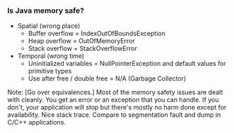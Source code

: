 <!-- markdownlint-disable MD041 -->

### Is Java memory safe?

- Spatial (wrong place)
  - Buffer overflow = IndexOutOfBoundsException
  - Heap overflow = OutOfMemoryError
  - Stack overflow = StackOverflowError
- Temporal (wrong time)
  - Uninitialized variables = NullPointerException and default values for primitive types
  - Use after free / double free = N/A (Garbage Collector)

Note: [Go over equivalences.] Most of the memory safety issues are
dealt with cleanly. You get an error or an exception that you can
handle. If you don't, your application will stop but there's mostly no
harm done except for availability. Nice stack trace. Compare to
segmentation fault and dump in C/C++ applications.
